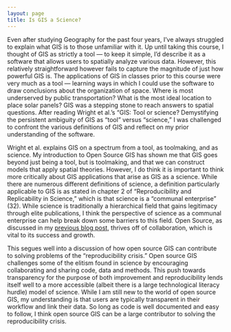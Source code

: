 ```yaml
---
layout: page
title: Is GIS a Science?
---
```


Even after studying Geography for the past four years, I’ve always struggled to explain what GIS is to those unfamiliar with it. Up until taking this course, I thought of GIS as strictly a tool — to keep it simple, I’d describe it as a software that allows users to spatially analyze various data. However, this relatively straightforward however fails to capture the magnitude of just how powerful GIS is. The applications of GIS in classes prior to this course were very much as a tool — learning ways in which I could use the software to draw conclusions about the organization of space. Where is most underserved by public transportation? What is the most ideal location to place solar panels? GIS was a stepping stone to reach answers to spatial questions. After reading Wright et al.’s “GIS: Tool or science? Demystifying the persistent ambiguity of GIS as “tool” versus “science,” I was challenged to confront the various definitions of GIS and reflect on my prior understanding of the software.

Wright et al. explains GIS on a spectrum from a tool, as toolmaking, and as science. My introduction to Open Source GIS has shown me that GIS goes beyond just being a tool, but is toolmaking, and that we can construct models that apply spatial theories. However, I do think it is important to think more critically about GIS applications that arise as GIS as a science. While there are numerous different definitions of science, a definition particularly applicable to GIS is as stated in chapter 2 of “Reproducibility and Replicability in Science,” which is that science is a “communal enterprise” (32).  While science is traditionally a hierarchical field that gains legitimacy through elite publications, I think the perspective of science as a communal enterprise can help break down some barriers to this field. Open Source, as discussed in my [previous blog post](open-source.md), thrives off of collaboration, which is vital to its success and growth. 

This segues well into a discussion of how open source GIS can contribute to solving problems of the “reproducibility crisis.” Open source GIS challenges some of the elitism found in science by encouraging collaborating and sharing code, data and methods. This push towards transparency for the purpose of both improvement and reproducibility lends itself well to a more accessible (albeit there is a large technological literacy hurdle) model of science. While I am still new to the world of open source GIS, my understanding is that users are typically transparent in their workflow and link their data. So long as code is well documented and easy to follow, I think open source GIS can be a large contributor to solving the reproducibility crisis.
